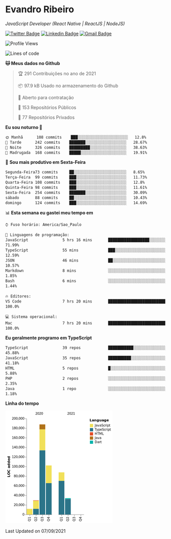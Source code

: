# Evandro **Ribeiro**

*JavaScript Developer (React Native | ReactJS | NodeJS)*

[![Twitter Badge](https://img.shields.io/badge/-@ribeiroevandro-201B2D?style=flat-square&labelColor=201B2D&logo=twitter&logoColor=white&link=https://twitter.com/ribeiroevandro)](https://twitter.com/ribeiroevandro) 
[![Linkedin Badge](https://img.shields.io/badge/-Evandro%20Ribeiro-201B2D?style=flat-square&logo=Linkedin&logoColor=white&link=https://www.linkedin.com/in/ribeiroevandro)](https://www.linkedin.com/in/ribeiroevandro) 
[![Gmail Badge](https://img.shields.io/badge/-oi@ribeiroevandro.com.br-201B2D?style=flat-square&logo=Gmail&logoColor=white&link=mailto:oi@ribeiroevandro.com.br)](mailto:oi@ribeiroevandro.com.br)


<!--START_SECTION:waka-->
![Profile Views](http://img.shields.io/badge/Visualizac%C3%B5es%20do%20perfil-1-blue)

![Lines of code](https://img.shields.io/badge/Desde%20o%20Hello%20World%20eu%20escrevi-452959%20linhas%20de%20c%C3%B3digo-blue)

**🐱 Meus dados no Github** 

> 🏆 291 Contribuições no ano de 2021
 > 
> 📦 97.9 kB Usado no armazenamento do Github 
 > 
> 💼 Aberto para contratação
 > 
> 📜 153 Repositórios Públicos 
 > 
> 🔑 77 Repositórios Privados  
 > 
**Eu sou noturno 🦉** 

```text
🌞 Manhã      108 commits    ███░░░░░░░░░░░░░░░░░░░░░░   12.8% 
🌆 Tarde      242 commits    ███████░░░░░░░░░░░░░░░░░░   28.67% 
🌃 Noite      326 commits    █████████░░░░░░░░░░░░░░░░   38.63% 
🌙 Madrugada  168 commits    █████░░░░░░░░░░░░░░░░░░░░   19.91%

```
📅 **Sou mais produtivo em Sexta-Feira** 

```text
Segunda-Feira73 commits     ██░░░░░░░░░░░░░░░░░░░░░░░   8.65% 
Terça-Feira  99 commits     ███░░░░░░░░░░░░░░░░░░░░░░   11.73% 
Quarta-Feira 108 commits    ███░░░░░░░░░░░░░░░░░░░░░░   12.8% 
Quinta-Feira 98 commits     ███░░░░░░░░░░░░░░░░░░░░░░   11.61% 
Sexta-Feira  254 commits    ███████░░░░░░░░░░░░░░░░░░   30.09% 
sábado       88 commits     ██░░░░░░░░░░░░░░░░░░░░░░░   10.43% 
domingo      124 commits    ███░░░░░░░░░░░░░░░░░░░░░░   14.69%

```


📊 **Esta semana eu gastei meu tempo em** 

```text
⌚︎ Fuso horário: America/Sao_Paulo

💬 Linguagens de programação: 
JavaScript               5 hrs 16 mins       ██████████████████░░░░░░░   71.99% 
TypeScript               55 mins             ███░░░░░░░░░░░░░░░░░░░░░░   12.59% 
JSON                     46 mins             ██░░░░░░░░░░░░░░░░░░░░░░░   10.57% 
Markdown                 8 mins              ░░░░░░░░░░░░░░░░░░░░░░░░░   1.85% 
Bash                     6 mins              ░░░░░░░░░░░░░░░░░░░░░░░░░   1.44%

🔥 Editores: 
VS Code                  7 hrs 20 mins       █████████████████████████   100.0%

💻 Sistema operacional: 
Mac                      7 hrs 20 mins       █████████████████████████   100.0%

```

**Eu geralmente programo em TypeScript** 

```text
TypeScript               39 repos            ███████████░░░░░░░░░░░░░░   45.88% 
JavaScript               35 repos            ██████████░░░░░░░░░░░░░░░   41.18% 
HTML                     5 repos             █░░░░░░░░░░░░░░░░░░░░░░░░   5.88% 
PHP                      2 repos             ░░░░░░░░░░░░░░░░░░░░░░░░░   2.35% 
Java                     1 repo              ░░░░░░░░░░░░░░░░░░░░░░░░░   1.18%

```


**Linha do tempo**

![Chart not found](https://raw.githubusercontent.com/ribeiroevandro/ribeiroevandro/master/charts/bar_graph.png) 


 Last Updated on 07/09/2021
<!--END_SECTION:waka-->
